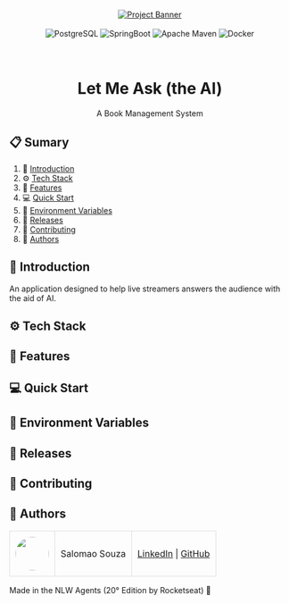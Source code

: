 <div align="center">
  <br />
    <a href="#" target="_blank">
      <img src="" alt="Project Banner">
    </a>
  <br />
  <br />
  <div>
    <img src="https://img.shields.io/badge/postgres-%23316192.svg?style=for-the-badge&logo=postgresql&logoColor=white" alt="PostgreSQL" />
    <img src="https://img.shields.io/badge/Spring%20Boot-6DB33F.svg?style=for-the-badge&logo=Spring-Boot&logoColor=white" alt="SpringBoot" />
    <img src="https://img.shields.io/badge/Apache%20Maven-C71A36?style=for-the-badge&logo=Apache%20Maven&logoColor=white" alt="Apache Maven" />
    <img src="https://img.shields.io/badge/docker-%230db7ed.svg?style=for-the-badge&logo=docker&logoColor=white" alt="Docker" />
  </div>
<br/><br/>
 
  <h1 align="center">Let Me Ask (the AI)</h1>

   <div align="center">
      A Book Management System
   </div>
</div>

## 📋 <a name="table">Sumary</a>

1. 🚀 [Introduction](#introduction)
2. ⚙️ [Tech Stack](#tech-stack)
3. 🔋 [Features](#features)
4. 💻 [Quick Start](#quick-start)
5. 💾 [Environment Variables](#envs)
6. 📅 [Releases](#versions)
7. 🤝 [Contributing](#contributing)
8. 👥 [Authors](#authors)

## <a name="introduction">🚀 Introduction</a>

An application designed to help live streamers answers the audience with the aid of AI.

## <a name="tech-stack">⚙️ Tech Stack</a>
## <a name="features">🔋 Features</a>
## <a name="quick-start">💻 Quick Start</a>
## <a name="envs">💾 Environment Variables</a>
## <a name="versions">📅 Releases</a>
## <a name="contributing">🤝 Contributing</a>


## <a name="authors">👥 Authors</a>

<table style="border-collapse: collapse; table-layout: auto text-align: left;">

  <tbody>
    <tr>
      <td style="padding: 10px; border: 1px solid #ddd;">
        <img src="https://avatars.githubusercontent.com/u/170432574?v=4" width="60" style="border-radius: 50%; display: block; margin: 0 auto;">
      </td>
      <td style="padding: 10px; border: 1px solid #ddd;">Salomao Souza</td>
      <td style="padding: 10px; border: 1px solid #ddd;">
        <a href="https://linkedin.com/in/salomovs95" target="_blank">LinkedIn</a> |
        <a href="https://github.com/salomovs95" target="_blank">GitHub</a>
      </td>
    </tr>
  </tbody>
</table>

Made in the NLW Agents (20° Edition by Rocketseat) 💜
